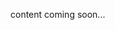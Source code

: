 <!-- <meta>
{
    "title":"Cloud Controller Manager",
    "slug":"cloud controller manager",
    "description":"K8s Cloud Controller Manager",
    "author":"Mo Lawler",
    "github":"usrdev",
    "date": "2019/12/18",
    "tag":["Devops", "Integrations", "K8s"]
}
</meta> -->

content coming soon...